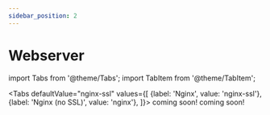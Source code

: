```yaml
---
sidebar_position: 2
---
```


# Webserver

import Tabs from '@theme/Tabs';
import TabItem from '@theme/TabItem';

<Tabs
  defaultValue="nginx-ssl"
  values={[
    {label: 'Nginx', value: 'nginx-ssl'},
    {label: 'Nginx (no SSL)', value: 'nginx'},
  ]}>
  <TabItem value="nginx-ssl">coming soon!</TabItem>
  <TabItem value="nginx">coming soon!</TabItem>
</Tabs>